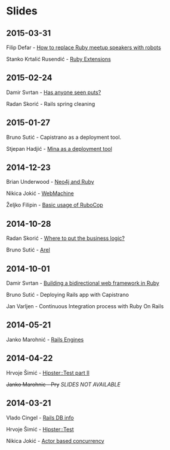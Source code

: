 # Slides

## 2015-03-31
Filip Defar - [How to replace Ruby meetup speakers with robots](http://www.refactorit.co/talks/robots/)

Stanko Krtalić Rusendić - [Ruby Extensions](https://github.com/rubyzg/slides/blob/master/2015-03-31/ruby_extensions.pdf)

## 2015-02-24
Damir Svrtan - [Has anyone seen puts?](http://slides.com/damirsvrtan/ruby-talks-1-9#/)

Radan Skorić - Rails spring cleaning

## 2015-01-27
Bruno Sutić - Capistrano as a deployment tool.

Stjepan Hadjić - [Mina as a deployment tool](http://slides.com/stjepanhadjic/mina/#/)

## 2014-12-23
Brian Underwood - [Neo4j and Ruby](http://www.brian-underwood.codes/asciidoc-slides/content/presentation/neo4j-ruby/)

Nikica Jokić - [WebMachine](https://speakerdeck.com/neektza/building-well-defined-apis-part-1-proper-http)

Željko Filipin - [Basic usage of RuboCop](http://filipin.eu/rubocop/)

## 2014-10-28
Radan Skorić - [Where to put the business logic?](http://radanskoric.github.io/ror_business_logic_presentation/#/)

Bruno Sutić - [Arel](https://speakerdeck.com/brunosutic/introduction-to-arel)

## 2014-10-01
Damir Svrtan - [Building a bidirectional web framework in Ruby](http://slides.com/damirsvrtan/bidirectional-ruby-framework#)

Bruno Sutić - Deploying Rails app with Capistrano

Jan Varljen - Continuous Integration process with Ruby On Rails

## 2014-05-21
Janko Marohnić - [Rails Engines](https://speakerdeck.com/janko_m/rails-engines)

## 2014-04-22
Hrvoje Šimić - [Hipster::Test part II](https://github.com/shime/hipster_test)

~~Janko Marohnic - Pry~~ *SLIDES NOT AVAILABLE*

## 2014-03-21
Vlado Cingel - [Rails DB info](http://vlado.github.io/slides/2014-03-21-RubyZG-rails-db-info)

Hrvoje Šimić - [Hipster::Test](https://github.com/shime/hipster_test)

Nikica Jokić - [Actor based concurrency](https://github.com/neektza/actor_demo)
